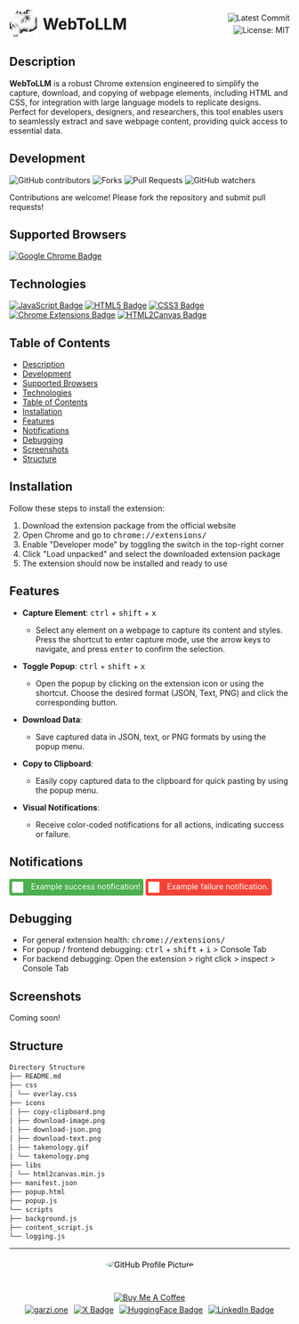 <div style="display: flex; justify-content: space-between; align-items: center;">
  <div style="display: flex; align-items: center;">
    <a href="https://github.com/garzione/takenology">
      <img src="icons/takenology.gif" alt="Takenology Logo" width="50"/>
    </a>
    <span style="font-size: 2em; font-weight: bold; margin-left: 10px;">WebToLLM</span>
  </div>
  <div style="display: flex; flex-direction: column; align-items: flex-end;">
    <img src="https://img.shields.io/github/last-commit/garzione/takenology?color=purple&label=Last%20Commit" alt="Latest Commit">
    <img src="https://img.shields.io/badge/License-MIT-black.svg" alt="License: MIT" style="margin-top: 5px;">
  </div>
</div>

</div></div>

## Description

**WebToLLM** is a robust Chrome extension engineered to simplify the capture, download, and copying of webpage elements, including HTML and CSS, for integration with large language models to replicate designs. Perfect for developers, designers, and researchers, this tool enables users to seamlessly extract and save webpage content, providing quick access to essential data.

## Development

![GitHub contributors](https://img.shields.io/github/contributors/garzione/takenology?style=social)
![Forks](https://img.shields.io/github/forks/garzione/takenology?style=social)
![Pull Requests](https://img.shields.io/github/issues-pr/garzione/takenology?style=social)
![GitHub watchers](https://img.shields.io/github/watchers/garzione/takenology?style=social)

Contributions are welcome! Please fork the repository and submit pull requests!

## Supported Browsers

<p align="left">
<a href="https://www.google.com/chrome/" target="_blank"><img src="https://img.shields.io/badge/Google_Chrome-black?style=for-the-badge&logo=google-chrome&logoColor=white" alt="Google Chrome Badge"/></a>
</p>

## Technologies

<p align="left">
<a href="https://developer.mozilla.org/en-US/docs/Web/JavaScript" target="_blank"><img src="https://img.shields.io/badge/JavaScript-black?style=for-the-badge&logo=javascript&logoColor=white" alt="JavaScript Badge"/></a>
<a href="https://developer.mozilla.org/en-US/docs/Web/HTML" target="_blank"><img src="https://img.shields.io/badge/HTML5-black?style=for-the-badge&logo=html5&logoColor=white" alt="HTML5 Badge"/></a>
<a href="https://developer.mozilla.org/en-US/docs/Web/CSS" target="_blank"><img src="https://img.shields.io/badge/CSS3-black?style=for-the-badge&logo=css3&logoColor=white" alt="CSS3 Badge"/></a>
<a href="https://developer.chrome.com/docs/extensions/mv3/" target="_blank"><img src="https://img.shields.io/badge/Chrome_Extensions-black?style=for-the-badge&logo=google-chrome&logoColor=white" alt="Chrome Extensions Badge"/></a>
<a href="https://html2canvas.hertzen.com/" target="_blank"><img src="https://img.shields.io/badge/HTML2Canvas-black?style=for-the-badge&logo=html5&logoColor=white" alt="HTML2Canvas Badge"/></a>
</p>

## Table of Contents

- [Description](#description)
- [Development](#development)
- [Supported Browsers](#supported-browsers)
- [Technologies](#technologies)
- [Table of Contents](#table-of-contents)
- [Installation](#installation)
- [Features](#features)
- [Notifications](#notifications)
- [Debugging](#debugging)
- [Screenshots](#screenshots)
- [Structure](#structure)

## Installation

Follow these steps to install the extension:

1. Download the extension package from the official website
2. Open Chrome and go to <kbd> chrome://extensions/ </kbd>
3. Enable "Developer mode" by toggling the switch in the top-right corner
4. Click "Load unpacked" and select the downloaded extension package
5. The extension should now be installed and ready to use

## Features

- **Capture Element**: <kbd>ctrl</kbd> + <kbd>shift</kbd> + <kbd>x</kbd>

  - Select any element on a webpage to capture its content and styles. Press the shortcut to enter capture mode, use the arrow keys to navigate, and press <kbd>enter</kbd> to confirm the selection.

- **Toggle Popup**: <kbd>ctrl</kbd> + <kbd>shift</kbd> + <kbd>x</kbd>

  - Open the popup by clicking on the extension icon or using the shortcut. Choose the desired format (JSON, Text, PNG) and click the corresponding button.

- **Download Data**:

  - Save captured data in JSON, text, or PNG formats by using the popup menu.

- **Copy to Clipboard**:

  - Easily copy captured data to the clipboard for quick pasting by using the popup menu.

- **Visual Notifications**:
  - Receive color-coded notifications for all actions, indicating success or failure.

## Notifications

<div style="background-color: #4CAF50; color: white; padding: 5px; border-radius: 4px; display: inline-block;">
  <img src="icons/takenology.png" alt="Takenology Logo" width="20" style="vertical-align: middle; margin-right: 10px;" />
  Example success notification!
</div>

<div style="background-color: #F44336; color: white; padding: 5px; border-radius: 4px; display: inline-block;">
  <img src="icons/takenology.png" alt="Takenology Logo" width="20" style="vertical-align: middle; margin-right: 10px;" />
  Example failure notification.
</div>

## Debugging

- For general extension health: <kbd> chrome://extensions/ </kbd>
- For popup / frontend debugging: <kbd>ctrl</kbd> + <kbd>shift</kbd> + <kbd>i</kbd> > Console Tab
- For backend debugging: Open the extension > right click > inspect > Console Tab

## Screenshots

<p>
Coming soon!
</p>

## Structure

```
Directory Structure
├── README.md
├── css
│ └── overlay.css
├── icons
│ ├── copy-clipboard.png
│ ├── download-image.png
│ ├── download-json.png
│ ├── download-text.png
│ ├── takenology.gif
│ └── takenology.png
├── libs
│ └── html2canvas.min.js
├── manifest.json
├── popup.html
├── popup.js
└── scripts
├── background.js
├── content_script.js
└── logging.js
```

---

<div style="text-align: left; display: flex; flex-direction: column; align-items: center; margin-top: 20px;">
  <div style="text-align: center; margin-bottom: 5px;">
    <a href="https://github.com/garzione" target="_blank" style="text-decoration: none; color: black;">
      <img src="https://github.com/garzione.png" alt="GitHub Profile Picture" width="70" style="border-radius: 50%;"/>
      <p style="margin-top: 5px; color: white; font-size: 1.2em;">@garzione</p>
    </a>
    <a href="https://www.buymeacoffee.com/garzione" target="_blank"><img src="https://cdn.buymeacoffee.com/buttons/default-orange.png" alt="Buy Me A Coffee" height="auto" width="20%"></a>

  </div>
  <div style="display: flex; flex-wrap: wrap; gap: 10px; justify-content: center;">
    <a href="https://garzi.one" target="_blank">
      <img src="https://img.shields.io/badge/GARZI.ONE-silver?style=for-the-badge&logo=garzi-black&logoColor=white" alt="garzi.one"/>
    </a>
    <a href="https://x.com/garzione" target="_blank">
      <img src="https://img.shields.io/badge/X-%23000000.svg?style=for-the-badge&logo=X&logoColor=white" alt="X Badge"/>
    </a>
    <a href="https://huggingface.co/garzione" target="_blank">
      <img src="https://img.shields.io/badge/HuggingFace-black?style=for-the-badge&logo=huggingface&logoColor=white" alt="HuggingFace Badge"/>
    </a>
    <a href="https://www.linkedin.com/in/justingarzione/" target="_blank">
      <img src="https://img.shields.io/badge/LinkedIn-black?style=for-the-badge&logo=linkedin&logoColor=white" alt="LinkedIn Badge"/>
    </a>
  </div>
</div>
